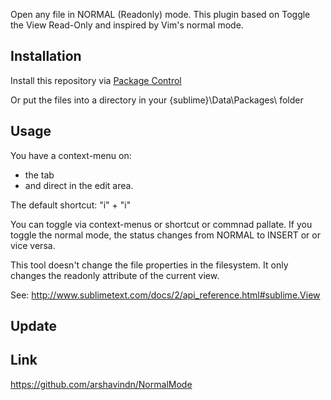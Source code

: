 Open any file in NORMAL (Readonly) mode. This plugin based on Toggle the View Read-Only and inspired by Vim's normal mode.

## Installation
Install this repository via [Package Control](http://wbond.net/sublime_packages/package_control)

Or put the files into a directory in your {sublime}\Data\Packages\ folder

## Usage
You have a context-menu on:
- the tab
- and direct in the edit area.

The default shortcut:
"i" + "i"

You can toggle via context-menus or shortcut or commnad pallate.
If you toggle the normal mode, the status changes from NORMAL to INSERT or or vice versa.

This tool doesn't change the file properties in the filesystem. It only changes the readonly attribute of the current view.

See: http://www.sublimetext.com/docs/2/api_reference.html#sublime.View

## Update

## Link
https://github.com/arshavindn/NormalMode
